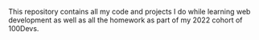 This repository contains all my code and projects I do while learning web development as well as all the homework as part of my 2022 cohort of 100Devs.
